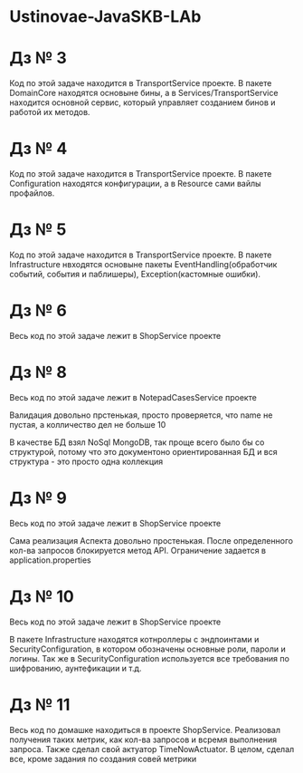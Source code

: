 # Ustinovae-JavaSKB-LAb
# Дз № 3
Код по этой задаче находится в TransportService проекте. В пакете DomainCore 
находятся основыне бины, а в Services/TransportService находится основной сервис,
который управляет созданием бинов и работой их методов.

# Дз № 4
Код по этой задаче находится в TransportService проекте. В пакете Configuration
находятся конфигурации, а в Resource сами вайлы профайлов. 

# Дз № 5
Код по этой задаче находится в TransportService проекте. В пакете 
Infrastructure нвходятся основыне пакеты EventHandling(обработчик событий, события и 
паблишеры), Exception(кастомные ошибки).


# Дз № 6
Весь код по этой задаче лежит в ShopService проекте

# Дз № 8
Весь код по этой задаче лежит в NotepadCasesService проекте

Валидация довольно прстенькая, просто проверяется, что name не пустая, а 
колличество дел не больше 10

В качестве БД взял NoSql MongoDB, так проще всего было бы со структурой, потому 
что это документоно ориентированная БД и вся структура - это просто одна коллекция

# Дз № 9

Весь код по этой задаче лежит в ShopService проекте

Сама реализация Аспекта довольно простенькая. После определенного кол-ва запросов 
блокируется метод API. Ограничение задается в application.properties

# Дз № 10

Весь код по этой задаче лежит в ShopService проекте

В пакете Infrastructure находятся котнроллеры с эндпоинтами и SecurityConfiguration,
в котором обозначены основные роли, пароли и логины. Так же в SecurityConfiguration 
используется все требования по шифрованию, аунтефикации и т.д.

# Дз № 11

Весь код по домашке находиться в проекте ShopService. 
Реализовал получения таких метрик, как кол-ва запросов и всремя выполнения запроса.
Также сделал свой актуатор TimeNowActuator. В целом, сделал все, кроме задания 
по создания совей метрики
